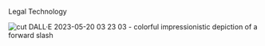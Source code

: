 Legal Technology  

![cut DALL·E 2023-05-20 03 23 03 - colorful impressionistic depiction of a forward slash](https://github.com/commonrules/.github/assets/53796824/b1c07854-1ef6-4363-8b30-99eaf4444113)
